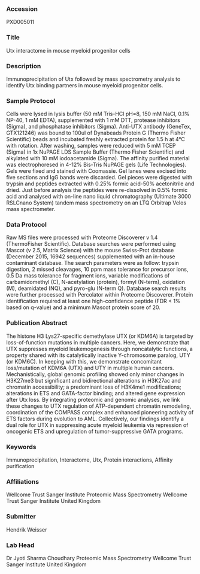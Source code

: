 ### Accession
PXD005011

### Title
Utx interactome in mouse myeloid progenitor cells

### Description
Immunoprecipitation of Utx followed by mass spectrometry analysis to identify Utx binding partners in mouse myeloid progenitor cells.

### Sample Protocol
Cells were lysed in lysis buffer (50 mM Tris-HCl pH=8, 150 mM NaCl, 0.1% NP-40, 1 mM EDTA), supplemented with 1 mM DTT, protease inhibitors (Sigma), and phosphatase inhibitors (Sigma). Anti-UTX antibody (GeneTex, GTX121246) was bound to 100ul of Dynabeads Protein G (Thermo Fisher Scientific) beads and incubated freshly extracted protein for 1.5 h at 4°C with rotation. After washing, samples were reduced with 5 mM TCEP (Sigma) in 1x NuPAGE LDS Sample Buffer (Thermo Fisher Scientific) and alkylated with 10 mM iodoacetamide (Sigma). The affinity purified material was electrophoresed in 4-12% Bis-Tris NuPAGE gels (Life Technologies). Gels were fixed and stained with Coomassie. Gel lanes were excised into five sections and IgG bands were discarded. Gel pieces were digested with trypsin and peptides extracted with 0.25% formic acid-50% acetonitrile and dried. Just before analysis the peptides were re-dissolved in 0.5% formic acid and analysed with on-line nano liquid chromatography (Ultimate 3000 RSLCnano System) tandem mass spectrometry on an LTQ Orbitrap Velos mass spectrometer.

### Data Protocol
Raw MS files were processed with Proteome Discoverer v 1.4 (ThermoFisher Scientific). Database searches were performed using Mascot (v 2.5, Matrix Science) with the mouse Swiss-Prot database (December 2015, 16942 sequences) supplemented with an in-house contaminant database. The search parameters were as follow: trypsin digestion, 2 missed cleavages, 10 ppm mass tolerance for precursor ions, 0.5 Da mass tolerance for fragment ions, variable modifications of carbamidomethyl (C), N-acetylation (protein), formyl (N-term), oxidation (M), deamidated (NQ), and pyro-glu (N-term Q). Database search results were further processed with Percolator  within Proteome Discoverer. Protein identification required at least one high-confidence peptide (FDR < 1% based on q-value) and a minimum Mascot protein score of 20.

### Publication Abstract
The histone H3 Lys27-specific demethylase UTX (or KDM6A) is targeted by loss-of-function mutations in multiple cancers. Here, we demonstrate that UTX suppresses myeloid leukemogenesis through noncatalytic functions, a property shared with its catalytically inactive Y-chromosome paralog, UTY (or KDM6C). In keeping with this, we demonstrate concomitant loss/mutation of KDM6A (UTX) and UTY in multiple human cancers. Mechanistically, global genomic profiling showed only minor changes in H3K27me3 but significant and bidirectional alterations in H3K27ac and chromatin accessibility; a predominant loss of H3K4me1 modifications; alterations in ETS and GATA-factor binding; and altered gene expression after Utx loss. By integrating proteomic and genomic analyses, we link these changes to UTX regulation of ATP-dependent chromatin remodeling, coordination of the COMPASS complex and enhanced pioneering activity of ETS factors during evolution to AML. Collectively, our findings identify a dual role for UTX in suppressing acute myeloid leukemia via repression of oncogenic ETS and upregulation of tumor-suppressive GATA programs.

### Keywords
Immunoprecipitation, Interactome, Utx, Protein interactions, Affinity purification

### Affiliations
Wellcome Trust Sanger Institute
Proteomic Mass Spectrometry Wellcome Trust Sanger Institute United Kingdom

### Submitter
Hendrik Weisser

### Lab Head
Dr Jyoti Sharma Choudhary
Proteomic Mass Spectrometry Wellcome Trust Sanger Institute United Kingdom


